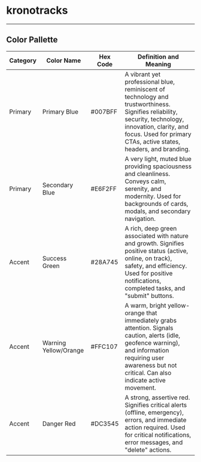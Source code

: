 # kronotracks
---
## Color Pallette
|Category | Color Name | Hex Code | Definition and Meaning |
|---------|-------------|----------|-----------------------|
|Primary | Primary Blue | #007BFF | A vibrant yet professional blue, reminiscent of technology and trustworthiness. Signifies reliability, security, technology, innovation, clarity, and focus. Used for primary CTAs, active states, headers, and branding.|
|Primary | Secondary Blue | #E6F2FF	|A very light, muted blue providing spaciousness and cleanliness. Conveys calm, serenity, and modernity. Used for backgrounds of cards, modals, and secondary navigation.|
|Accent | Success Green | #28A745	| A rich, deep green associated with nature and growth. Signifies positive status (active, online, on track), safety, and efficiency. Used for positive notifications, completed tasks, and "submit" buttons.|
|Accent | Warning Yellow/Orange | #FFC107	| A warm, bright yellow-orange that immediately grabs attention. Signals caution, alerts (idle, geofence warning), and information requiring user awareness but not critical. Can also indicate active movement.|
|Accent | Danger Red | #DC3545 | A strong, assertive red. Signifies critical alerts (offline, emergency), errors, and immediate action required. Used for critical notifications, error messages, and "delete" actions.|
